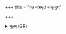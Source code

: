 +++
title = "०७ यत्रामृतं च मृत्युश्"

+++
<details><summary>मूलम् (GR)</summary>

यत्रामृतं च मृत्युश् च  
पुरुषश् च समाहिताः ।  
समुद्रो यस्य नाड्यः  
स्कम्भं तं ब्रूहि कतमः स्विद् एव सः ॥
</details>